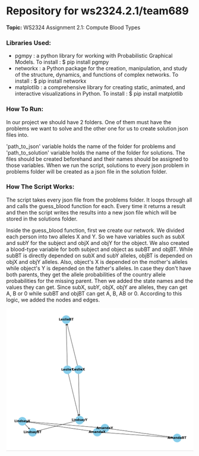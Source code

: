# Repository for ws2324.2.1/team689

**Topic:** WS2324 Assignment 2.1: Compute Blood Types

### Libraries Used:

- pgmpy : a python library for working with Probabilistic Graphical Models. To install :
$ pip install pgmpy
- networkx : a Python package for the creation, manipulation, and study of the structure, dynamics, and functions of 
complex networks. To install : $ pip install networkx
- matplotlib : a comprehensive library for creating static, animated, and interactive visualizations in Python. 
To install : $ pip install matplotlib

### How To Run:

In our project we should have 2 folders. One of them must have the problems we want to solve and the
other one for us to create solution json files into. 

'path_to_json' variable holds the name of the folder for problems and 'path_to_solution' variable holds
the name of the folder for solutions. The files should be created beforehand and their names should be 
assigned to those variables. When we run the script, solutions to every json problem in problems folder will
be created as a json file in the solution folder.

### How The Script Works:

The script takes every json file from the problems folder. It loops through all and calls the guess_blood
function for each. Every time it returns a result and then the script writes the results into a new json file
which will be stored in the solutions folder.

Inside the guess_blood function, first we create our network. We divided each person into two alleles X and Y.
So we have variables such as subX and subY for the subject and objX and objY for the object. We also created
a blood-type variable for both subject and object as subBT and objBT. While subBT is directly depended on subX and subY alleles,
objBT is depended on objX and objY alleles. Also, object's X is depended on the mother's alleles while object's Y is 
depended on the father's alleles. In case they don't have both parents, they get the allele probabilities of the country
allele probabilities for the missing parent. Then we added the state names and the values they can get. Since subX, subY, objX,
objY are alleles, they can get A, B or 0 while subBT and objBT can get A, B, AB or 0. According to this logic, we added the nodes and edges.

![img.png](img.png)
